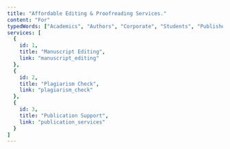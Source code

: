 ```yaml
---
title: "Affordable Editing & Proofreading Services."
content: "For"
typedWords: ["Academics", "Authors", "Corporate", "Students", "Publishers"]
services: [
  {
    id: 1,
    title: "Manuscript Editing",
    link: "manuscript_editing"
  },
  {
    id: 2,
    title: "Plagiarism Check",
    link: "plagiarism_check"
  },
  {
    id: 3,
    title: "Publication Support",
    link: "publication_services"
  }
]
---
```


